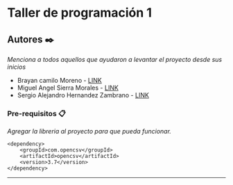 # Taller de programación 1

## Autores ✒️

_Menciona a todos aquellos que ayudaron a levantar el proyecto desde sus inicios_
 
* Brayan camilo Moreno - [LINK](https://github.com/bmorenor)
* Miguel Angel Sierra Morales   - [LINK](https://github.com/MICKISS)
* Sergio Alejandro Hernandez Zambrano - [LINK](https://github.com/Sergio-mix)

### Pre-requisitos 📋

_Agregar la libreria al proyecto para que pueda funcionar._

```
<dependency>
    <groupId>com.opencsv</groupId>
    <artifactId>opencsv</artifactId>
    <version>3.7</version>
</dependency>
```

---

